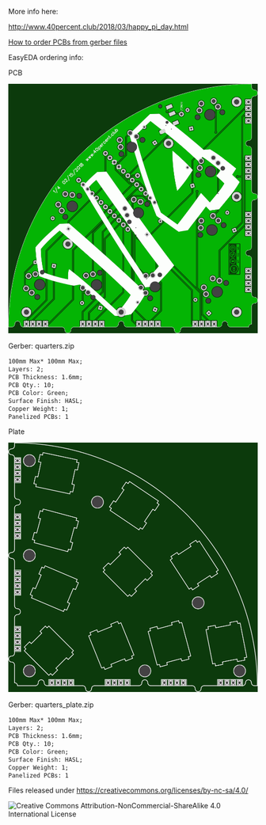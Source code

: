 More info here:

http://www.40percent.club/2018/03/happy_pi_day.html

[How to order PCBs from gerber files](http://www.40percent.club/2017/03/ordering-pcb.html)

EasyEDA ordering info:

PCB

![quarters](quarters.png)

Gerber: quarters.zip


    100mm Max* 100mm Max;
    Layers: 2;
    PCB Thickness: 1.6mm;
    PCB Qty.: 10;
    PCB Color: Green;
    Surface Finish: HASL;
    Copper Weight: 1;
    Panelized PCBs: 1

Plate

![quarters_plate](quarters_plate.png)

Gerber: quarters_plate.zip


    100mm Max* 100mm Max;
    Layers: 2;
    PCB Thickness: 1.6mm;
    PCB Qty.: 10;
    PCB Color: Green;
    Surface Finish: HASL;
    Copper Weight: 1;
    Panelized PCBs: 1

Files released under https://creativecommons.org/licenses/by-nc-sa/4.0/

![Creative Commons Attribution-NonCommercial-ShareAlike 4.0 International License](https://i.creativecommons.org/l/by-nc-sa/4.0/88x31.png)



